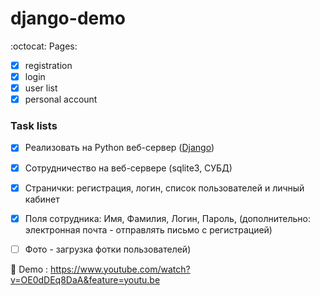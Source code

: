 # django-demo #

:octocat:  Pages:
  - [x] registration
  - [x] login
  - [x] user list
  - [x] personal account 

### Task lists ###
  
  - [x] Реализовать на Python веб-сервер ([Django](https://www.djangoproject.com/))
  - [x] Сотрудничество на веб-сервере (sqlite3, СУБД)
  - [x] Странички: регистрация, логин, список пользователей и личный кабинет
  - [x] Поля сотрудника: Имя, Фамилия, Логин, Пароль, (дополнительно: электронная почта   - отправлять письмо с регистрацией)
  - [ ] Фото - загрузка фотки пользователей)



:snake:
Demo : https://www.youtube.com/watch?v=OE0dDEq8DaA&feature=youtu.be
